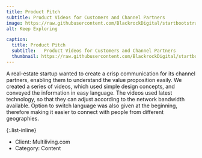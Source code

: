 ```yaml
---
title: Product Pitch
subtitle: Product Videos for Customers and Channel Partners
image: https://raw.githubusercontent.com/BlackrockDigital/startbootstrap-agency/master/src/assets/img/portfolio/02-full.jpg
alt: Keep Exploring

caption:
  title: Product Pitch
  subtitle:   Product Videos for Customers and Channel Partners
  thumbnail: https://raw.githubusercontent.com/BlackrockDigital/startbootstrap-agency/master/src/assets/img/portfolio/02-thumbnail.jpg
---
```

A real-estate startup wanted to create a crisp communication for its channel partners, enabling them to understand the value proposition easily. We created a series of videos, which used simple design concepts, and conveyed the information in easy language. The videos used latest technology, so that they can adjust according to the network bandwidth available. Option to switch language was also given at the beginning, therefore making it easier to connect with people from different geographies.

{:.list-inline}
- Client: Multiliving.com
- Category: Content

